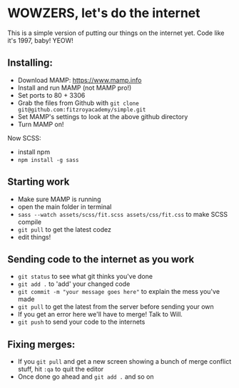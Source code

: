# WOWZERS, let's do the internet


This is a simple version of putting our things on the internet yet. Code like it's 1997, baby! YEOW!


## Installing:

* Download MAMP: https://www.mamp.info
* Install and run MAMP (not MAMP pro!)
* Set ports to 80 + 3306
* Grab the files from Github with `git clone git@github.com:fitzroyacademy/simple.git`
* Set MAMP's settings to look at the above github directory
* Turn MAMP on!

Now SCSS:

* install npm
* `npm install -g sass`


## Starting work

* Make sure MAMP is running
* open the main folder in terminal
* `sass --watch assets/scss/fit.scss assets/css/fit.css` to make SCSS compile
* `git pull` to get the latest codez
* edit things!


## Sending code to the internet as you work

* `git status` to see what git thinks you've done
* `git add .` to 'add' your changed code
* `git commit -m "your message goes here"` to explain the mess you've made
* `git pull` to get the latest from the server before sending your own
* If you get an error here we'll have to merge! Talk to Will.
* `git push` to send your code to the internets


## Fixing merges:

* If you `git pull` and get a new screen showing a bunch of merge conflict stuff, hit `:qa` to quit the editor
* Once done go ahead and `git add .` and so on

